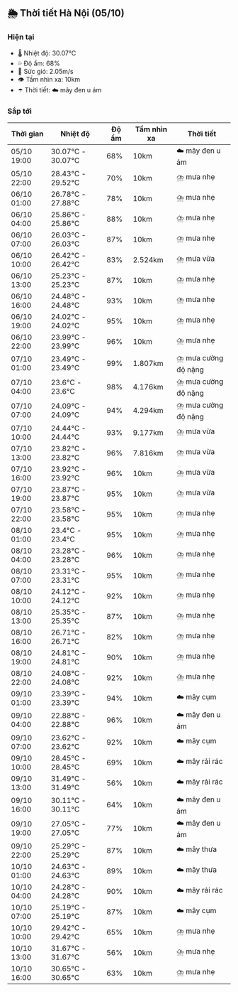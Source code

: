 ## 🌦️ Thời tiết Hà Nội (05/10)

### Hiện tại

- 🌡️ Nhiệt độ: 30.07℃
- 💦 Độ ẩm: 68%
- 💨 Sức gió: 2.05m/s
- 👁️ Tầm nhìn xa: 10km
- ☂️ Thời tiết: ☁️ mây đen u ám

### Sắp tới

| Thời gian | Nhiệt độ | Độ ẩm | Tầm nhìn xa | Thời tiết |
| --- | --- | --- | --- | --- |
| 05/10 19:00 | 30.07℃ - 30.07℃ | 68% | 10km | ☁️ mây đen u ám |
| 05/10 22:00 | 28.43℃ - 29.52℃ | 70% | 10km | ⛈️ mưa nhẹ |
| 06/10 01:00 | 26.78℃ - 27.88℃ | 78% | 10km | ⛈️ mưa nhẹ |
| 06/10 04:00 | 25.86℃ - 25.86℃ | 88% | 10km | ⛈️ mưa nhẹ |
| 06/10 07:00 | 26.03℃ - 26.03℃ | 87% | 10km | ⛈️ mưa nhẹ |
| 06/10 10:00 | 26.42℃ - 26.42℃ | 83% | 2.524km | ⛈️ mưa vừa |
| 06/10 13:00 | 25.23℃ - 25.23℃ | 87% | 10km | ⛈️ mưa nhẹ |
| 06/10 16:00 | 24.48℃ - 24.48℃ | 93% | 10km | ⛈️ mưa nhẹ |
| 06/10 19:00 | 24.02℃ - 24.02℃ | 95% | 10km | ⛈️ mưa nhẹ |
| 06/10 22:00 | 23.99℃ - 23.99℃ | 96% | 10km | ⛈️ mưa nhẹ |
| 07/10 01:00 | 23.49℃ - 23.49℃ | 99% | 1.807km | ⛈️ mưa cường độ nặng |
| 07/10 04:00 | 23.6℃ - 23.6℃ | 98% | 4.176km | ⛈️ mưa cường độ nặng |
| 07/10 07:00 | 24.09℃ - 24.09℃ | 94% | 4.294km | ⛈️ mưa cường độ nặng |
| 07/10 10:00 | 24.44℃ - 24.44℃ | 93% | 9.177km | ⛈️ mưa vừa |
| 07/10 13:00 | 23.82℃ - 23.82℃ | 96% | 7.816km | ⛈️ mưa vừa |
| 07/10 16:00 | 23.92℃ - 23.92℃ | 96% | 10km | ⛈️ mưa vừa |
| 07/10 19:00 | 23.87℃ - 23.87℃ | 95% | 10km | ⛈️ mưa vừa |
| 07/10 22:00 | 23.58℃ - 23.58℃ | 95% | 10km | ⛈️ mưa nhẹ |
| 08/10 01:00 | 23.4℃ - 23.4℃ | 95% | 10km | ⛈️ mưa nhẹ |
| 08/10 04:00 | 23.28℃ - 23.28℃ | 96% | 10km | ⛈️ mưa nhẹ |
| 08/10 07:00 | 23.31℃ - 23.31℃ | 95% | 10km | ⛈️ mưa nhẹ |
| 08/10 10:00 | 24.12℃ - 24.12℃ | 92% | 10km | ⛈️ mưa nhẹ |
| 08/10 13:00 | 25.35℃ - 25.35℃ | 87% | 10km | ⛈️ mưa nhẹ |
| 08/10 16:00 | 26.71℃ - 26.71℃ | 82% | 10km | ⛈️ mưa nhẹ |
| 08/10 19:00 | 24.81℃ - 24.81℃ | 90% | 10km | ⛈️ mưa nhẹ |
| 08/10 22:00 | 24.08℃ - 24.08℃ | 92% | 10km | ⛈️ mưa nhẹ |
| 09/10 01:00 | 23.39℃ - 23.39℃ | 94% | 10km | ☁️ mây cụm |
| 09/10 04:00 | 22.88℃ - 22.88℃ | 96% | 10km | ☁️ mây đen u ám |
| 09/10 07:00 | 23.62℃ - 23.62℃ | 92% | 10km | ☁️ mây cụm |
| 09/10 10:00 | 28.45℃ - 28.45℃ | 69% | 10km | ☁️ mây rải rác |
| 09/10 13:00 | 31.49℃ - 31.49℃ | 56% | 10km | ☁️ mây rải rác |
| 09/10 16:00 | 30.11℃ - 30.11℃ | 64% | 10km | ☁️ mây đen u ám |
| 09/10 19:00 | 27.05℃ - 27.05℃ | 77% | 10km | ☁️ mây đen u ám |
| 09/10 22:00 | 25.29℃ - 25.29℃ | 87% | 10km | ☁️ mây thưa |
| 10/10 01:00 | 24.63℃ - 24.63℃ | 89% | 10km | ☁️ mây thưa |
| 10/10 04:00 | 24.28℃ - 24.28℃ | 90% | 10km | ☁️ mây rải rác |
| 10/10 07:00 | 25.19℃ - 25.19℃ | 87% | 10km | ☁️ mây cụm |
| 10/10 10:00 | 29.42℃ - 29.42℃ | 65% | 10km | ⛈️ mưa nhẹ |
| 10/10 13:00 | 31.67℃ - 31.67℃ | 56% | 10km | ⛈️ mưa nhẹ |
| 10/10 16:00 | 30.65℃ - 30.65℃ | 63% | 10km | ⛈️ mưa nhẹ |
